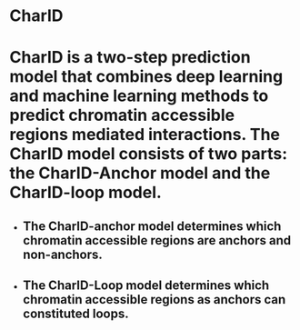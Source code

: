 # **CharID**

# CharID is a two-step prediction model that combines deep learning and machine learning methods to predict chromatin accessible regions mediated interactions. The CharID model consists of two parts: the CharID-Anchor model and the CharID-loop model. 
- ## The CharID-anchor model determines which chromatin accessible regions are anchors and non-anchors.
- ## The CharID-Loop model determines which chromatin accessible regions as anchors can constituted loops. 
